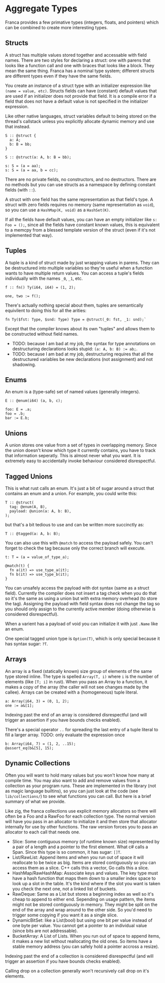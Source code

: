 # Aggregate Types

Franca provides a few primative types (integers, floats, and pointers) 
which can be combined to create more interesting types. 

## Structs 

A struct has multiple values stored together and accessable with field names. 
There are two styles for declaring a struct: one with parens that looks like a function call
and one with braces that looks like a block. They mean the same thing. Franca has a nominal type 
system; different structs are different types even if they have the same fields. 

You create an instance of a struct type with an initializer expression like `(name = value, etc)`. 
Structs fields can have (constant) default values that are used if an initializer 
does not provide that field. It is a compile error if a field that does not have a default 
value is not specified in the initializer expression. 

Like other native languages, struct variables default to being stored on the thread's callstack 
unless you explicitly allocate dynamic memory and use that instead. 

```
S :: @struct {
  a: A;
  b: B = bb;
}

S :: @struct(a: A, b: B = bb);

s: S = (a = aa);
s: S = (a = aa, b = cc);
```

There are no private fields, no constructors, and no destructors. 
There are no methods but you can use structs as a namespace by 
defining constant fields (with `::`). 

A struct with one field has the same representation as that field's type. 
A struct with zero fields requires no memory (same representation as `void`), 
so you can use a `HashMap(K, void)` as a `HashSet(K)`. 

If all the fields have default values, you can have an empty initializer like `s: Foo = ();`, 
since all the fields have constant known values, this is equivalent to a memcpy from a blessed 
template version of the struct (even if it's not implemented that way). 

## Tuples

A tuple is a kind of struct made by just wrapping values in parens. 
They can be destructured into multiple variables so they're useful when 
a function wants to have multiple return values. You can access a tuple's fields 
individually with the names `_0`, `_1`, etc. 

```
f :: fn() Ty(i64, i64) = (1, 2);

one, two := f();
```

There's actually nothing special about them, tuples are semantically equivilent to doing this for all the arities:
```
fn Ty($fst: Type, $snd: Type) Type = @struct(_0: fst, _1: snd);`
```
Except that the compiler knows about its own "tuples" and allows them to be constructed without field names. 

- TODO: because I am bad at my job, the syntax for type annotations 
on destructuring declarations looks stupid: `(a: A, b: B) := ab;`. 
- TODO: because I am bad at my job, destructuring requires that all 
the destructured variables be new declarations (not assignment) and not shadowing. 

## Enums

An enum is a (type-safe) set of named values (generally integers). 

```
E :: @enum(i64) (a, b, c);

foo: E = .a;
foo = .b;
bar := E.b;
```

## Unions

A union stores one value from a set of types in overlapping memory. 
Since the union doesn't know which type it currently contains, 
you have to track that information seperatly. This is almost never what you want. 
It is extremely easy to accidentally invoke behaviour considered disrespectful. 

## Tagged Unions

This is what rust calls an enum. 
It's just a bit of sugar around a struct that contains an enum and a union. 
For example, you could write this: 

```
T :: @struct(
  tag: @enum(A, B),
  payload: @union(a: A, b: B),
);
```

but that's a bit tedious to use and can be written more succinctly as: 

```
T :: @tagged(a: A, b: B);
```

You can also use this with `@match` to access the payload safely. 
You can't forget to check the tag because only the correct branch will execute. 

```
t: T = (a = value_of_type_a);

@match(t) {
  fn a(it) => use_type_a(it);
  fn b(it) => use_type_b(it);
}
```

You can unsafely access the payload with dot syntax (same as a struct field). 
Currently the compiler does not insert a tag check when you do that so it's the 
same as using a union but with extra memory overhead (to store the tag). 
Assigning the payload with field syntax does not change the tag so you should 
only assign to the currently active member (doing otherwise is considered disrespectful). 

When a varient has a payload of void you can initialize it with just `.Name` like an enum. 

One special tagged union type is `Option(T)`, which is only special because it has syntax sugar: `?T`. 

## Arrays

An array is a fixed (statically known) size group of elements of the same type stored inline. 
The type is spelled `Array(T, i)` where `i` is the number of elements (like `[T; i]` in rust). 
When you pass an Array to a function, it makes a copy of the array (the caller will not see 
changes made by the callee). Arrays can be created with a (homogeneous) tuple literal. 

```
a: Array(i64, 3) = (0, 1, 2);
one := a&[1];
```

Indexing past the end of an array is considered disrespectful 
(and will trigger an assertion if you have bounds checks enabled). 

There's a special operator `..` for spreading the last entry of a tuple 
literal to fill a larger array. 
TODO: only evaluate the expression once

```
b: Array(i64, 7) = (1, 2, ..15);
@assert_eq(b&[5], 15);
```

## Dynamic Collections

Often you will want to hold many values but you won't know how many at compile time. 
You may also want to add and remove values from a collection as your program runs. 
These are implemented in the library (not as magic language builtins), 
so you can just look at the code (see `lib/collections/`) to see what functions 
you can call. But here is a brief summary of what we provide. 

Like zig, the franca collections use explicit memory allocators so there 
will often be a Foo and a RawFoo for each collection type. The 
normal version will have you pass in an allocator to initialize it 
and then store that allocator internally for use by other functions. 
The raw version forces you to pass an allocator to each call that needs one. 

- Slice: Some contiguous memory (of runtime known size) represented by a pair of a length 
and a pointer to the first element. What c# calls a Span. Since this type is so common, 
it has sugar: `[]T`. 
- List/RawList: Append items and when you run out of space it will reallocate to be twice as big. 
Items are stored contiguously so you can access them as a slice. C++ calls this a vector, 
Go calls this a slice.
- HashMap/RawHashMap: Associate keys and values. The key type must have a hash function 
that maps them down to a smaller index space to look up a slot in the table. 
It's the kind where if the slot you want is taken you check the next one, not a linked list of buckets. 
- RawDeque: Same as a List but stores a beginning index as well so it's cheap to append to either end. 
Sepending on usage pattern, the items might not be stored contiguously in memory. They might be split 
on the end of the array and wrap around to the other side. So you'd need to trigger some copying 
if you want it as a single slice. 
- DynamicBitSet: like a List(bool) but using one bit per value instead of one byte per value. 
You cannot get a pointer to an individual value (since bits are not addressable). 
- BucketArray: A List of Lists. When you run out of space to append items, it makes a new list 
without reallocating the old ones. So items have a stable memory address (you can safely hold 
a pointer accross a resize). 

Indexing past the end of a collection is considered disrespectful 
(and will trigger an assertion if you have bounds checks enabled). 

Calling drop on a collection generally won't recursively call drop on it's elements. 
